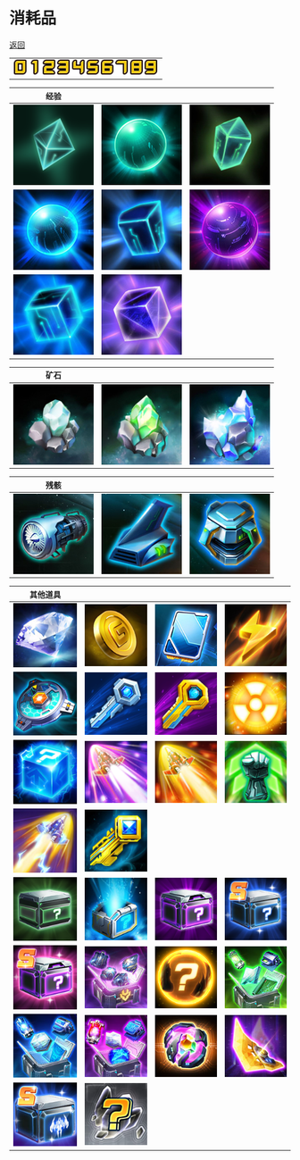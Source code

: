 # 消耗品

[返回](../)

| |
| --- |
| ![](./consumable-num.png) |

| 经验 | | |
| --- | --- | --- |
| ![](./magicCube-1.jpg) | ![](./magicCube-2.jpg) | ![](./magicCube-3.jpg) |
| ![](./magicCube-4.jpg) | ![](./magicCube-5.jpg) | ![](./magicCube-6.jpg) |
| ![](./magicCube-7.jpg) | ![](./magicCube-8.jpg) | |

| 矿石 | | |
| --- | --- | --- |
| ![](./mineral-1.jpg) | ![](./mineral-2.jpg) | ![](./mineral-3.jpg) | ![](./mineral-4.jpg) |

| 残骸 | | |
| --- | --- | --- |
| ![](./wreckage-1.jpg) | ![](./wreckage-2.jpg) | ![](./wreckage-3.jpg) |

| 其他道具 | | | |
| --- | --- | --- | --- |
| ![](./prop-101.jpg) | ![](./prop-102.jpg) | ![](./prop-103.jpg) | ![](./prop-104.jpg) |
| ![](./prop-105.jpg) | ![](./prop-106.jpg) | ![](./prop-107.jpg) | ![](./prop-108.jpg) |
| ![](./prop-109.jpg) | ![](./prop-110.jpg) | ![](./prop-111.jpg) | ![](./prop-112.jpg) |
| ![](./prop-113.jpg) | ![](./prop-114.jpg) | | |
| ![](./prop-201.jpg) | ![](./prop-202.jpg) | ![](./prop-203.jpg) | ![](./prop-204.jpg) |
| ![](./prop-205.jpg) | ![](./prop-206.jpg) | ![](./prop-207.jpg) | ![](./prop-208.jpg) |
| ![](./prop-209.jpg) | ![](./prop-210.jpg) | ![](./prop-211.jpg) | ![](./prop-212.jpg) |
| ![](./prop-213.jpg) | ![](./prop-214.jpg) | | |
